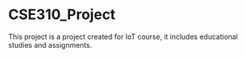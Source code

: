 # CSE310_Project
<p>This project is a project created for IoT course, it includes educational studies and assignments.<p>

<!--This is a test comment.-->